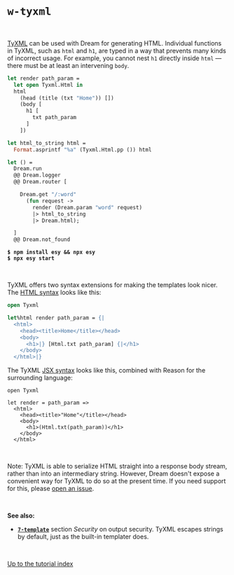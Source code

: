 # `w-tyxml`

<br>

[TyXML](https://github.com/ocsigen/tyxml) can be used with Dream for generating
HTML. Individual functions in TyXML, such as `html` and `h1`, are typed in a
way that prevents many kinds of incorrect usage. For example, you cannot nest
`h1` directly inside `html` &mdash; there must be at least an intervening
`body`.

```ocaml
let render path_param =
  let open Tyxml.Html in
  html
    (head (title (txt "Home")) [])
    (body [
      h1 [
        txt path_param
      ]
    ])

let html_to_string html =
  Format.asprintf "%a" (Tyxml.Html.pp ()) html

let () =
  Dream.run
  @@ Dream.logger
  @@ Dream.router [

    Dream.get "/:word"
      (fun request ->
        render (Dream.param "word" request)
        |> html_to_string
        |> Dream.html);

  ]
  @@ Dream.not_found
```

<pre><code><b>$ npm install esy && npx esy</b>
<b>$ npx esy start</b></code></pre>

<br>

TyXML offers two syntax extensions for making the templates look nicer. The
[HTML syntax](https://ocsigen.org/tyxml/latest/manual/ppx) looks like this:

```ocaml
open Tyxml

let%html render path_param = {|
  <html>
    <head><title>Home</title></head>
    <body>
      <h1>|} [Html.txt path_param] {|</h1>
    </body>
  </html>|}
```

The TyXML [JSX syntax](https://ocsigen.org/tyxml/latest/manual/jsx) looks like
this, combined with Reason for the surrounding language:

```reason
open Tyxml

let render = path_param =>
  <html>
    <head><title>"Home"</title></head>
    <body>
      <h1>(Html.txt(path_param))</h1>
    </body>
  </html>
```

<br>

Note: TyXML is able to serialize HTML straight into a response body stream,
rather than into an intermediary string. However, Dream doesn't expose a
convenient way for TyXML to do so at the present time. If you need support for
this, please [open an issue](https://github.com/aantron/dream/issues).

<br>

**See also:**

- [**`7-template`**](../7-template#security) section *Security* on output
  security. TyXML escapes strings by default, just as the built-in templater
  does.

<br>

[Up to the tutorial index](../#examples)
